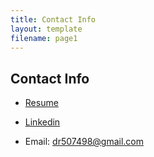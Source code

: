 ```yaml
---
title: Contact Info
layout: template
filename: page1
--- 
```


## Contact Info
* [Resume](https://drive.google.com/file/d/1X-BKtd-BX_n_A8FQUk2Teu-7TjcTD_JK/view?usp=drive_link)

* [Linkedin](https://www.linkedin.com/in/david-rodriguez-486b95208/)

* Email: dr507498@gmail.com